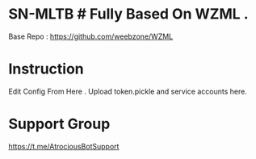 # SN-MLTB # Fully Based On WZML . 

Base Repo : https://github.com/weebzone/WZML

# Instruction #

Edit Config From Here .
Upload token.pickle and service accounts here.

# Support Group 

https://t.me/AtrociousBotSupport
